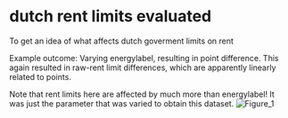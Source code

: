 # dutch rent limits evaluated
To get an idea of what affects dutch goverment limits on rent


Example outcome: Varying energylabel, resulting in point difference. 
This again resulted in raw-rent limit differences, which are apparently linearly related to points. 

Note that rent limits here are affected by much more than energylabel! It was just the parameter that was varied to obtain this dataset. 
![Figure_1](https://github.com/bartboogmans/dutch-rent-limits-evaluated/assets/5917472/1283483e-d447-40aa-8b79-bc31dc65fdc9)
